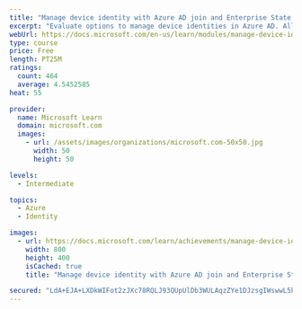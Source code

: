 ```yaml
---
title: "Manage device identity with Azure AD join and Enterprise State Roaming"
excerpt: "Evaluate options to manage device identities in Azure AD. Allow users to join devices in Azure AD. Require devices to be marked as compliant. Enable Enterprise State Roaming."
webUrl: https://docs.microsoft.com/en-us/learn/modules/manage-device-identity-ad-join/
type: course
price: Free
length: PT25M
ratings:
  count: 464
  average: 4.5452585
heat: 55

provider:
  name: Microsoft Learn
  domain: microsoft.com
  images:
    - url: /assets/images/organizations/microsoft.com-50x50.jpg
      width: 50
      height: 50

levels:
  - Intermediate

topics:
  - Azure
  - Identity

images:
  - url: https://docs.microsoft.com/learn/achievements/manage-device-identity-ad-join-social.png
    width: 800
    height: 400
    isCached: true
    title: "Manage device identity with Azure AD join and Enterprise State Roaming"

secured: "LdA+EJA+LXDkWIFot2zJXc78RQLJ93QUpUlDb3WULAqzZYe1DJzsgIWswwL5hxT9KgY3GvII/9gzQcBnhRmZ5BXF/WmAxe37UVtx5FyxeXOsW2PfMp1EobEBXkKD5GMOCRWml2Nfpecm74viFM6jGxCzNW6wQ76Mt+rcCs+Qkt9NULmC9mXFCagVYAF3iqcC8O2hUvXNA1PdbiI6LRy9fJOBuBh9tVjX0CCXmAbUp+b+sJ8GTLDs4WRGSG8o4J0gj2iCqvswYH8K+2eypHNFD/4dZ9Z+eQY/sRwMSXXZMqk6eXu9cPJbiMJd9n/7okujffy6LAHkWkxpRspuEOCe8S7o/YsvlGzJXEaj9gy5BbbK0Av2ce9FOIUBn1j1aYYQzxJ08OgyrxgHOnwh7YfsmA==;KBHDOHxMmK99Tm0F48dvYA=="
---
```


